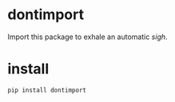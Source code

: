 # dontimport
Import this package to exhale an automatic *sigh*.

# install
`pip install dontimport`
